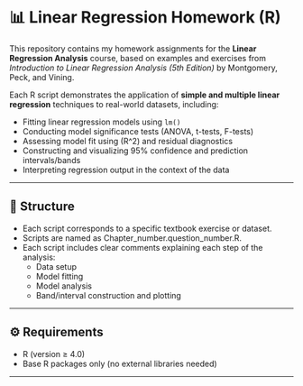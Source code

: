 # 📊 Linear Regression Homework (R)

This repository contains my homework assignments for the **Linear Regression Analysis** course, based on examples and exercises from  
*Introduction to Linear Regression Analysis (5th Edition)* by Montgomery, Peck, and Vining.

Each R script demonstrates the application of **simple and multiple linear regression** techniques to real-world datasets, including:

- Fitting linear regression models using `lm()`
- Conducting model significance tests (ANOVA, t-tests, F-tests)
- Assessing model fit using \(R^2\) and residual diagnostics
- Constructing and visualizing 95% confidence and prediction intervals/bands
- Interpreting regression output in the context of the data

---

## 📁 Structure

- Each script corresponds to a specific textbook exercise or dataset.
- Scripts are named as Chapter_number.question_number.R.
- Each script includes clear comments explaining each step of the analysis:
  - Data setup
  - Model fitting
  - Model analysis
  - Band/interval construction and plotting

---

## ⚙️ Requirements

- R (version ≥ 4.0)
- Base R packages only (no external libraries needed)

---
